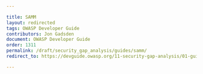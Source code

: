 ```yaml
---

title: SAMM
layout: redirected
tags: OWASP Developer Guide
contributors: Jon Gadsden
document: OWASP Developer Guide
order: 1311
permalink: /draft/security_gap_analysis/guides/samm/
redirect_to: https://devguide.owasp.org/11-security-gap-analysis/01-guides/01-samm/

---
```

